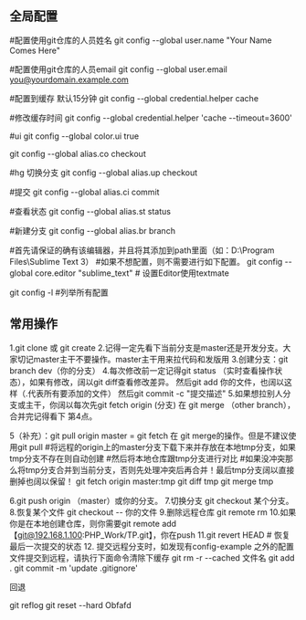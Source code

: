 ﻿全局配置
------------
#配置使用git仓库的人员姓名 
git config --global user.name "Your Name Comes Here" 

#配置使用git仓库的人员email 
git config --global user.email you@yourdomain.example.com 

#配置到缓存 默认15分钟 
git config --global credential.helper cache

#修改缓存时间 
git config --global credential.helper 'cache --timeout=3600'   

#ui
git config --global color.ui true

git config --global alias.co checkout

#hg 切换分支
git config --global alias.up checkout

#提交
git config --global alias.ci commit

#查看状态
git config --global alias.st status

#新建分支
git config --global alias.br branch

#首先请保证的确有该编辑器，并且将其添加到path里面（如：D:\Program Files\Sublime Text 3）
#如果不想配置，则不需要进行如下配置。
git config --global core.editor "sublime_text"    # 设置Editor使用textmate 

git config -l #列举所有配置


常用操作
-----------
1.git clone 或 git create
2.记得一定先看下当前分支是master还是开发分支。大家切记master主干不要操作。master主干用来拉代码和发版用
3.创建分支：git branch dev（你的分支）
4.每次修改前一定记得git status （实时查看操作状态），如果有修改，阔以git diff查看修改差异。
  然后git add 你的文件，也阔以这样（.代表所有要添加的文件）
  然后git commit -c "提交描述"
5.如果想拉别人分支或主干，你阔以每次先git fetch origin (分支) 在 git merge （other branch），合并完记得看下 第4点。

5（补充）：git pull origin master = git fetch 在 git merge的操作。但是不建议使用git pull
#将远程的origin上的master分支下载下来并存放在本地tmp分支，如果tmp分支不存在则自动创建
#然后将本地仓库跟tmp分支进行对比
#如果没冲突那么将tmp分支合并到当前分支，否则先处理冲突后再合并！最后tmp分支阔以直接删掉也阔以保留！
git fetch origin master:tmp
git diff tmp 
git merge tmp

6.git push origin （master）或你的分支。
7.切换分支 git checkout 某个分支。
8.恢复某个文件 git checkout -- 你的文件
9.删除远程仓库 git remote rm <repository>
10.如果你是在本地创建仓库，则你需要git remote add 【git@192.168.1.100:PHP_Work/TP.git】，你在push
11.git revert HEAD     # 恢复最后一次提交的状态
12.
提交远程分支时，如发现有config-example 之外的配置文件提交到远程，请执行下面命令清除下缓存
git rm -r --cached 文件名
git add .
git commit -m 'update .gitignore'


回退

git reflog
git reset --hard Obfafd

